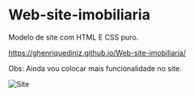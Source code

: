 # Web-site-imobiliaria
Modelo de site com HTML E CSS puro.

https://ghenriquediniz.github.io/Web-site-imobiliaria/



Obs: Ainda vou colocar mais funcionalidade no site.

![Site](https://user-images.githubusercontent.com/110628541/197652930-9b588c37-ee8d-4516-8ebd-e63cc82d376b.gif)
